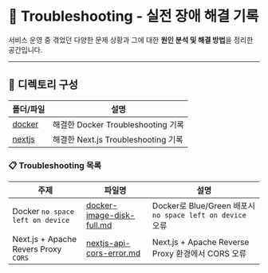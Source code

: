 # 🧯 Troubleshooting - 실전 장애 해결 기록

서비스 운영 중 겪었던 다양한 문제 상황과 그에 대한 **원인 분석 및 해결 방법**을 정리한 공간입니다.  

---

## 📂 디렉토리 구성

| 폴더/파일 | 설명 |
|-----------|------|
| [docker](./docker) | 해결한 Docker Troubleshooting 기록 |
| [nextjs](./nextjs) | 해결한 Next.js Troubleshooting 기록 |


### 📋 Troubleshooting 목록
| 주제 | 파일명 | 설명 |
|---|---|---|
| Docker `no space left on device` | [docker-image-disk-full.md](./docker/docker-image-disk-full.md) | Docker로 Blue/Green 배포시 `no space left on device` 오류 |
| Next.js + Apache Revers Proxy `CORS` | [nextjs-api-cors-error.md](./nextjs/nextjs-api-cors-error.md) | Next.js + Apache Reverse Proxy 환경에서 CORS 오류 |
